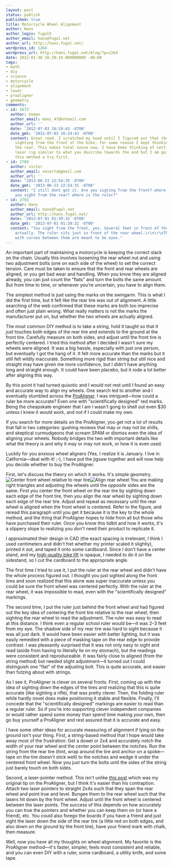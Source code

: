 ```yaml
---
layout: post
status: publish
published: true
title: Motorcycle Wheel Alignment
author: Hans
author_login: fugalh
author_email: hans@fugal.net
author_url: http://hans.fugal.net/
wordpress_id: 1264
wordpress_url: http://hans.fugal.net/blog/?p=1264
date: 2012-01-30 16:39:19.000000000 -08:00
tags:
- math
- diy
- science
- motorcycle
- alignment
- laser
- proaligner
- geometry
comments:
- id: 2673
  author: Usman
  author_email: mani_47@hotmail.com
  author_url: ''
  date: '2012-07-03 16:24:43 -0700'
  date_gmt: '2012-07-03 16:24:43 -0700'
  content: Great read. I scratched my head until I figured out that the method requires
    sighting from the front of the bike; for some reason I kept thinking it was from
    the rear. This makes total sense now. I have been thinking of setting up a DIY
    laser rig similar to what you describe towards the end but I am going to give
    this method a try first.
- id: 2789
  author: victor
  author_email: vmierta@gmail.com
  author_url: ''
  date: '2013-06-23 22:54:35 -0700'
  date_gmt: '2013-06-23 22:54:35 -0700'
  content: "I still dont get it. Are you sigting from the front? where is the ruler?\r\nThan
    you sight from the rear? where is the ruler?"
- id: 2792
  author: Hans
  author_email: hans@fugal.net
  author_url: http://hans.fugal.net/
  date: '2013-07-01 01:39:32 -0700'
  date_gmt: '2013-07-01 01:39:32 -0700'
  content: "You sight from the front, yes. Several feet in front of the front wheel,
    actually. The ruler sits just in front of the rear wheel.\r\n\r\nThose triangles
    with curves between them are meant to be eyes."
---
```

An important part of maintaining a motorcycle is keeping the correct slack on the chain. Usually this involves loosening the rear wheel nut and using two adjustment bolts (one on each side of the wheel) to set the correct tension. Care must be taken to ensure that the front and rear wheels are aligned, or you get bad wear and handling. When you know they are aligned already, you can just count the "flats" and turn the bolts the same amount. But from time to time, or whenever you're uncertain, you have to align them.

The simplest method is just using the marks on the swingarm. This is what I did the first time, but it felt like the rear tire was out of alignment. A little searching of the web confirmed that these marks are both too imprecise and often just plain wrong. What really matters is not the marks the manufacturer put on, but whether the two wheels are actually aligned.

The most common DIY method is to take a string, hold it taught so that it <em>just</em> touches both edges of the rear tire and extends to the ground at the front tire. Carefully measure on both sides, and adjust until the front tire is perfectly centered. I tried this method after I decided I wasn't sure my wheels were aligned. It was a big hassle, especially with just one person, but eventually I got the hang of it. It felt more accurate than the marks but it still felt wildly inaccurate. Something more rigid than string but still nice and straight may have given me more confidence, but I didn't have anything long and straight enough. It could have been placebo, but it rode a lot better after aligning this way.

By this point it had turned quixotic and I would not rest until I found an easy and accurate way to align my wheels. One search led to another and I eventually stumbled across the <a href="http://www.proaligner.com/">ProAligner</a>. I was intrigued—how could a ruler be more accurate? Even one with "scientifically designed" red marks. Being the cheapskate engineer that I am I wasn't gong to shell out even $30 unless I knew it would work, and not if I could make my own.

If you search for more details on the ProAligner, you get not a lot of results that fall in two categories: gushing reviews that may or may not be shills, and skeptical curmudgeons that scream SPAM or dismiss even the idea of aligning your wheels. Nobody bridges the two with important details like what the theory is and why it may or may not work, or how it is even used.

Luckily for you anxious wheel aligners (Yes, I realize it is January. I live in California—deal with it! ;-), I have put the jigsaw together and will now help you decide whether to buy the ProAligner.

First, let's discuss the theory on which it works. It's simple geometry. <img alt="Center front wheel relative to rear tire" src="http://hans.fugal.net/proaligner1.jpg" title="Center front wheel relative to rear tire" class="alignnone" /><img alt="Align rear wheel" src="http://hans.fugal.net/proaligner2.jpg" title="Align rear wheel" class="alignnone" style="vertical-align:top" />
You are making right triangles and adjusting the wheels until the <em>opposite</em> sides are the same. First you center the front wheel on the rear tire by sighting down each edge of the front tire, then you align the rear wheel by sighting down each edge of the rear tire. Adjust and repeat as necessary until the rear wheel is aligned when the front wheel is centered. Refer to the figure, and reread this paragraph until you get it because it is the key to the whole method, and the thing that ProAligner hopes to hide from all but those who have purchased their ruler. Once you know this tidbit and how it works, it's a slippery slope to realizing you don't need their product to replicate it.

I approximated their design in CAD (the exact spacing is irrelevant, I think I used centimeters and didn't fret whether my printer scaled it slightly), printed it out, and taped it onto some cardboard. Since I don't have a center stand, and my <a href="http://www.nightrider.com/biketech/bikelift.htm">high-quality bike lift</a> is opaque, I needed to do it on the sidestand, so I cut the cardboard to the appropriate angle.

The first time I tried to use it, I put the ruler at the rear wheel and didn't have the whole process figured out. I thought you just sighted along the front tires and soon realized that this alone was super inaccurate unless you could be sure the front wheel was centered perfectly. With the ruler at the rear wheel, it was impossible to read, even with the "scientifically designed" markings.

The second time, I put the ruler just behind the front wheel and had figured out the key idea of centering the front tire relative to the rear wheel, then sighting the rear wheel to read the adjustment. The ruler was easy to read at this distance. I think even a regular school ruler would be—it was 2–3 feet from my eye. The shadow side of my rear tire was hard to sight because it was all just dark. It would have been easier with better lighting, but it was easily remedied with a piece of masking tape on the rear edge to provide contrast. I was pleasantly surprised that it was not only easy to sight and read (aside from having to literally lie on my stomach), but the readings were consistent and reproduceable. It was fairly close to aligned (from the string method) but needed slight adjustment—it turned out I could distinguish one "flat" of the adjusting bolt. This is quite accurate, and easier than futzing about with strings. 

As I see it, ProAligner is clever on several fronts. First, coming up with the idea of sighting down the edges of the tires and realizing that this is quite accurate (like sighting a rifle), that was pretty clever. Then, the folding ruler while hardly novel does make positioning it stable and flexible. Finally, I'll concede that the "scientifically designed" markings are easier to read than a regular ruler. So if you're into supporting clever independent companies or would rather spend some money than spend time making your own, then go buy yourself a ProAligner and rest assured that it is accurate and easy.

I have some other ideas for accurate measuring of alignment if lying on the ground isn't your thing. First, a string-based method that I hope would take away most of the frustration: Get a dowel or 2x4 and accurately notch the width of your rear wheel and the center point between the notches. Run the string from the rear tire (hint, wrap around the tire and anchor on a spoke—tape on the tire doesn't stick well) to the notches and wedge it under the centered front wheel. Now you just turn the bolts until the sides of the string just barely touch on both sides.

Second, a laser-pointer method. This isn't unlike <a href="http://geoffjames.blogspot.com/2010/03/wheel-alignment-improve-your-handling.html">this post</a> which was my original tip on the ProAligner, but I think it's easier than his contraption. Attach two laser pointers to straight 2x4s such that they span the rear wheel and point true and level. Bungee them to the rear wheel such that the lasers hit down by the front wheel. Adjust until the front wheel is centered between the laser points. The success of this depends on how accurately you can true the pointers and whether you can keep them on (or have a friend), etc. You could also forego the boards if you have a friend and just sight the laser down the side of the rear tire (a little red on both edges, and also down on the ground by the front tire), have your friend mark with chalk, then measure.

Well, now you have all my thoughts on wheel alignment. My favorite is the ProAligner method—it's faster, simpler, feels most consistent and reliable, and you can even DIY with a ruler, some cardboard, a utility knife, and some tape.
